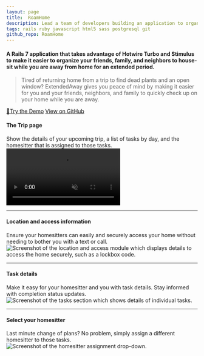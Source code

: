 ```yaml
---
layout: page
title:  RoamHome
description: Lead a team of developers building an application to organize house-sitting tasks while you are away for an extended period. Utilized <strong>Ruby on Rails 7 and PostgreSQL</strong> for the back-end and <strong>HTML/CSS, JavaScript, Hotwire Turbo and Stimulus, and Bootstrap</strong> for the front-end. Deployed with Heroku.
tags: rails ruby javascript html5 sass postgresql git
github_repo: RoamHome
---
```


#### A <strong>Rails 7 application</strong> that takes advantage of <strong>Hotwire Turbo and Stimulus</strong> to make it easier to organize your friends, family, and neighbors to house-sit while you are away from home for an extended period.
> Tired of returning home from a trip to find dead plants and an open window? ExtendedAway gives you peace of mind by making it easier for you and your friends, neighbors, and family to quickly check up on your home while you are away.

<div>
<a href="https://go.jfd.is/roamhome" class="pointer-events-auto transition ease-in-out duration-300 text-center rounded-sm bg-blue-600 py-2 px-4 no-underline font-semibold text-white hover:bg-blue-800"><span class="text-white text-sm mr-2">🚀</span><span>Try the Demo</span></a>
<a href="https://github.com/jdepumpo/{%= resource.data.github_repo %}" class="pointer-events-auto transition ease-in-out duration-300 text-center rounded-sm bg-slate-600 py-2 px-4 no-underline font-semibold text-white hover:bg-slate-800"><i class="devicon-github-plain text-white text-sm mr-2"></i><span>View on GitHub</span></a>
</div>

#### The Trip page
Show the details of your upcoming trip, a list of tasks by day, and the homesitter that is assigned to those tasks.
<video autoplay muted loop alt="Screen recording of the main trip page of ExtendedAway, which shows upcoming tasks and which homesitters will be performing them.">
  <source src="https://res.cloudinary.com/dxfg68ykv/video/upload/v1677771861/ExtendedAwayOverview_xs2jat.mp4" type="video/mp4">
Your browser does not support the video tag.
</video>

----
#### Location and access information
Ensure your homesitters can easily and securely access your home without needing to bother you with a text or call.
![Screenshot of the location and access module which displays details to access the home securely, such as a lockbox code.](/images/ExtendedAway/LockInfo.png)

----
#### Task details
Make it easy for your homesitter and you with task details. Stay informed with completion status updates.
![Screenshot of the tasks section which shows details of individual tasks.](/images/ExtendedAway/TaskDetails.png)

----
#### Select your homesitter
Last minute change of plans? No problem, simply assign a different homesitter to those tasks.
![Screenshot of the homesitter assignment drop-down.](/images/ExtendedAway/SelectHomesitter.png)
